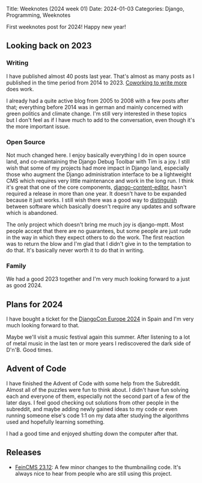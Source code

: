 Title: Weeknotes (2024 week 01)
Date: 2024-01-03
Categories: Django, Programming, Weeknotes

First weeknotes post for 2024! Happy new year!

## Looking back on 2023

### Writing

I have published almost 40 posts last year. That's almost as many posts as I published in the time period from 2014 to 2023. [Coworking to write more](https://jacobian.org/2021/mar/9/coworking-to-write-more/) does work.

I already had a quite active blog from 2005 to 2008 with a few posts after that; everything before 2014 was in german and mainly concerned with green politics and climate change. I'm still very interested in these topics but I don't feel as if I have much to add to the conversation, even though it's the more important issue.

### Open Source

Not much changed here. I enjoy basically everything I do in open source land, and co-maintaining the Django Debug Toolbar with Tim is a joy. I still wish that some of my projects had more impact in Django land, especially those who augment the Django administration interface to be a lightweight CMS which requires very little maintenance and work in the long run. I think it's great that one of the core components, [django-content-editor](https://pypi.org/project/django-content-editor/#history), hasn't required a release in more than one year. It doesn't have to be expanded because it just works. I still wish there was a good way to [distinguish](https://406.ch/writing/managing-complexity-and-technical-debt-by-releasing-open-source-software/) between software which basically doesn't require any updates and software which is abandoned.

The only project which doesn't bring me much joy is django-mptt. Most people accept that there are no guarantees, but some people are just rude in the way in which they expect others to do the work. The first reaction was to return the blow and I'm glad that I didn't give in to the temptation to do that. It's basically never worth it to do that in writing.

### Family

We had a good 2023 together and I'm very much looking forward to a just as good 2024.

## Plans for 2024

I have bought a ticket for the [DjangoCon Europe 2024](https://2024.djangocon.eu/) in Spain and I'm very much looking forward to that.

Maybe we'll visit a music festival again this summer. After listening to a lot of metal music in the last ten or more years I rediscovered the dark side of D'n'B. Good times.

## Advent of Code

I have finished the Advent of Code with some help from the Subreddit. Almost all of the puzzles were fun to think about. I didn't have fun solving each and everyone of them, especially not the second part of a few of the later days. I feel good checking out solutions from other people in the subreddit, and maybe adding newly gained ideas to my code or even running someone else's code 1:1 on my data after studying the algorithms used and hopefully learning something.

I had a good time and enjoyed shutting down the computer after that.

## Releases

- [FeinCMS 23.12](https://pypi.org/project/FeinCMS/): A few minor changes to
  the thumbnailing code. It's always nice to hear from people who are still
  using this project.
